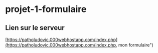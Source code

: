 # projet-1-formulaire


## Lien sur le serveur 
[https://patholudovic.000webhostapp.com/index.php](https://patholudovic.000webhostapp.com/index.php, mon formulaire")

